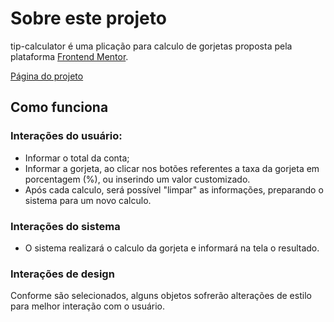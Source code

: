# Sobre este projeto

tip-calculator é uma plicação para calculo de gorjetas proposta pela plataforma [Frontend Mentor](https://www.frontendmentor.io/).

[Página do projeto](https://www.frontendmentor.io/challenges/tip-calculator-app-ugJNGbJUX)

## Como funciona

### Interações do usuário:
- Informar o total da conta;
- Informar a gorjeta, ao clicar nos botões referentes a taxa da gorjeta em porcentagem (%), ou inserindo um valor customizado.
- Após cada calculo, será possível "limpar" as informações, preparando o sistema para um novo calculo.

### Interações do sistema
- O sistema realizará o calculo da gorjeta e informará na tela o resultado.

### Interações de design
Conforme são selecionados, alguns objetos sofrerão alterações de estilo para melhor interação com o usuário.